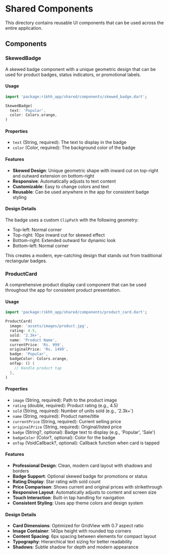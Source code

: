 # Shared Components

This directory contains reusable UI components that can be used across the entire application.

## Components

### SkewedBadge

A skewed badge component with a unique geometric design that can be used for product badges, status indicators, or promotional labels.

#### Usage

```dart
import 'package:rikhh_app/shared/components/skewed_badge.dart';

SkewedBadge(
  text: 'Popular',
  color: Colors.orange,
)
```

#### Properties

- `text` (String, required): The text to display in the badge
- `color` (Color, required): The background color of the badge

#### Features

- **Skewed Design**: Unique geometric shape with inward cut on top-right and outward extension on bottom-right
- **Responsive**: Automatically adjusts to text content
- **Customizable**: Easy to change colors and text
- **Reusable**: Can be used anywhere in the app for consistent badge styling

#### Design Details

The badge uses a custom `ClipPath` with the following geometry:
- Top-left: Normal corner
- Top-right: 10px inward cut for skewed effect
- Bottom-right: Extended outward for dynamic look
- Bottom-left: Normal corner

This creates a modern, eye-catching design that stands out from traditional rectangular badges.

### ProductCard

A comprehensive product display card component that can be used throughout the app for consistent product presentation.

#### Usage

```dart
import 'package:rikhh_app/shared/components/product_card.dart';

ProductCard(
  image: 'assets/images/product.jpg',
  rating: 4.5,
  sold: '2.3k+',
  name: 'Product Name',
  currentPrice: 'Rs. 999',
  originalPrice: 'Rs. 1499',
  badge: 'Popular',
  badgeColor: Colors.orange,
  onTap: () {
    // Handle product tap
  },
)
```

#### Properties

- `image` (String, required): Path to the product image
- `rating` (double, required): Product rating (e.g., 4.5)
- `sold` (String, required): Number of units sold (e.g., '2.3k+')
- `name` (String, required): Product name/title
- `currentPrice` (String, required): Current selling price
- `originalPrice` (String, required): Original/listed price
- `badge` (String?, optional): Badge text to display (e.g., 'Popular', 'Sale')
- `badgeColor` (Color?, optional): Color for the badge
- `onTap` (VoidCallback?, optional): Callback function when card is tapped

#### Features

- **Professional Design**: Clean, modern card layout with shadows and borders
- **Badge Support**: Optional skewed badge for promotions or status
- **Rating Display**: Star rating with sold count
- **Price Comparison**: Shows current and original prices with strikethrough
- **Responsive Layout**: Automatically adjusts to content and screen size
- **Touch Interaction**: Built-in tap handling for navigation
- **Consistent Styling**: Uses app theme colors and design system

#### Design Details

- **Card Dimensions**: Optimized for GridView with 0.7 aspect ratio
- **Image Container**: 140px height with rounded top corners
- **Content Spacing**: 6px spacing between elements for compact layout
- **Typography**: Hierarchical text sizing for better readability
- **Shadows**: Subtle shadow for depth and modern appearance
